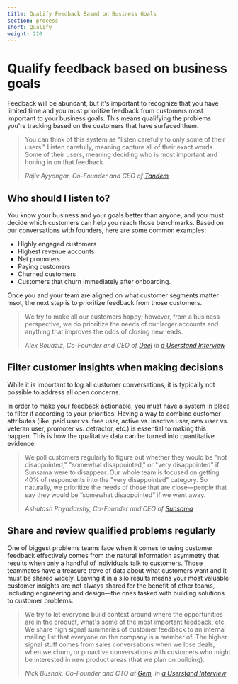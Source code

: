 ```yaml
---
title: Qualify Feedback Based on Business Goals
section: process
short: Qualify
weight: 220
---
```


<process-funnel-qualify></process-funnel-qualify>

# Qualify feedback based on business goals

Feedback will be abundant, but it's important to recognize that you have limited time and you must prioritize feedback from customers most important to your business goals. This means qualifying the problems you're tracking based on the customers that have surfaced them.

> You can think of this system as "listen carefully to only some of their users." Listen carefully, meaning capture all of their exact words. Some of their users, meaning deciding who is most important and honing in on that feedback.
>
> _Rajiv Ayyangar, Co-Founder and CEO of [Tandem](https://tandem.chat)_

## Who should I listen to?

You know your business and your goals better than anyone, and you must decide which customers can help you reach those benchmarks. Based on our conversations with founders, here are some common examples:

- Highly engaged customers
- Highest revenue accounts
- Net promoters
- Paying customers
- Churned customers
- Customers that churn immediately after onboarding.

Once you and your team are aligned on what customer segments matter msot, the next step is to prioritize feedback from those customers.

> We try to make all our customers happy; however, from a business perspective, we do prioritize the needs of our larger accounts and anything that improves the odds of closing new leads.
>
> _Alex Bouaziz, Co-Founder and CEO of [Deel](https://letsdeel.com) in [a Userstand Interview](https://www.heraldhq.com/userstand/how-deels-customer-service-fuels-its-growth)_

## Filter customer insights when making decisions

While it is important to log all customer conversations, it is typically not possible to address all open concerns.

In order to make your feedback actionable, you must have a system in place to filter it according to your priorities. Having a way to combine customer attributes (like: paid user vs. free user, active vs. inactive user, new user vs. veteran user, promoter vs. detractor, etc.) is essential to making this happen. This is how the qualitative data can be turned into quantitative evidence.

> We poll customers regularly to figure out whether they would be "not disappointed," "somewhat disappointed," or "very disappointed" if Sunsama were to disappear. Our whole team is focused on getting 40% of respondents into the "very disappointed" category. So naturally, we prioritize the needs of those that are close—people that say they would be “somewhat disappointed” if we went away.
>
> _Ashutosh Priyadarshy, Co-Founder and CEO of [Sunsama](https://sunsama.com)_

## Share and review qualified problems regularly

One of biggest problems teams face when it comes to using customer feedback effectively comes from the natural information asymmetry that results when only a handful of individuals talk to customers. Those teammates have a treasure trove of data about what customers want and it must be shared widely. Leaving it in a silo results means your most valuable customer insights are not always shared for the benefit of other teams, including engineering and design—the ones tasked with building solutions to customer problems.

> We try to let everyone build context around where the opportunities are in the product, what's some of the most important feedback, etc. We share high signal summaries of customer feedback to an internal mailing list that everyone on the company is a member of. The higher signal stuff comes from sales conversations when we lose deals, when we churn, or proactive conversations with customers who might be interested in new product areas (that we plan on building).
>
> _Nick Bushak, Co-Founder and CTO at [Gem](https://gem.com), in [a Userstand Interview](https://www.heraldhq.com/userstand/how-gem-keeps-its-team-in-tune-with-customers)_
